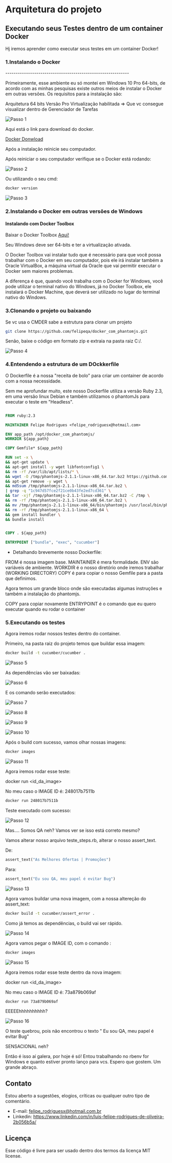 <h1>Arquitetura do projeto</h1>

Executando seus Testes dentro de um container Docker
-------------------------

  Hj iremos aprender como executar seus testes em um container Docker!


<h3>1.Instalando o Docker</h3>
------------------------------------------------------------

Primeiramente, esse ambiente eu só montei em Windows 10 Pro 64-bits, de acordo com as minhas pesquisas existe outros meios de instalar o Docker em outras versões.
Os requisitos para a instalação são:

Arquitetura 64 bits
Versão Pro
Virtualização habilitada => Que vc consegue visualizar dentro de Gerenciador de Tarefas

![Passo 1](readme_images/Picture1.jpg?raw=true)

Aqui está o link para download do docker.

[Docker Donwload](https://store.docker.com/editions/community/docker-ce-desktop-windows)

Após a instalação reinicie seu computador.

Após reiniciar o seu  computador verifique se o Docker está rodando:

![Passo 2](readme_images/Picture2.jpg?raw=true)

Ou utilizando o seu cmd:

```bash
docker version
```

![Passo 3](readme_images/Picture3.jpg?raw=true)

<h3>2.Instalando o Docker em outras versões de Windows</h3>

<h4>Instalando com Docker Toolbox</h4>

Baixar o Docker Toolbox [Aqui!](https://download.docker.com/win/stable/DockerToolbox.exe)

Seu Windows deve ser 64-bits e ter a virtualização ativada.

O Docker Toolbox vai instalar tudo que é necessário para que você possa trabalhar com o Docker em seu computador, pois ele irá instalar também a Oracle VirtualBox, a máquina virtual da Oracle que vai permitir executar o Docker sem maiores problemas.

A diferença é que, quando você trabalha com o Docker for Windows, você pode utilizar o terminal nativo do Windows, já no Docker Toolbox, ele instalará o Docker Machine, que deverá ser utilizado no lugar do terminal nativo do Windows.

<h3>3.Clonando o projeto ou baixando</h3>

Se vc usa o CMDER sabe a estrutura para clonar um projeto

````bash
git clone https://github.com/felipeqa/docker_com_phantomjs.git
````

Senão, baixe o código em formato zip e extraia na pasta raiz C:/.

![Passo 4](readme_images/Picture4.jpg?raw=true)

<h3>4.Entendendo a estrutura de um DOckkerfile</h3>

O Dockerfile é a nossa "receita de bolo" para criar um container de acordo com a nossa necessidade.

Sem me aprofundar muito, este nosso Dockerfile utiliza a versão Ruby 2.3, em uma versão linux Debian e também utilizamos o phantomJs para executar o teste em "Headless".

```Dockerfile

FROM ruby:2.3

MAINTAINER Felipe Rodrigues <felipe_rodriguesx@hotmail.com>

ENV app_path /opt/docker_com_phantomjs/
WORKDIR ${app_path}

COPY Gemfile* ${app_path}

RUN set -x \
&& apt-get update \
&& apt-get install -y wget libfontconfig1 \
&& rm -rf /var/lib/apt/lists/* \
&& wget -O /tmp/phantomjs-2.1.1-linux-x86_64.tar.bz2 https://github.com/Medium/phantomjs/releases/download/v2.1.1/phantomjs-2.1.1-linux-x86_64.tar.bz2 \
&& apt-get remove -y wget \
&& md5sum /tmp/phantomjs-2.1.1-linux-x86_64.tar.bz2 \
| grep -q "1c947d57fce2f21ce0b43fe2ed7cd361" \
&& tar -xjf /tmp/phantomjs-2.1.1-linux-x86_64.tar.bz2 -C /tmp \
&& rm -rf /tmp/phantomjs-2.1.1-linux-x86_64.tar.bz2 \
&& mv /tmp/phantomjs-2.1.1-linux-x86_64/bin/phantomjs /usr/local/bin/phantomjs \
&& rm -rf /tmp/phantomjs-2.1.1-linux-x86_64 \
&& gem install bundler \
&& bundle install


COPY . ${app_path}

ENTRYPOINT ["bundle", "exec", "cucumber"]

```

* Detalhando brevemente nosso Dockerfile:

FROM é nossa imagem base.
MAINTAINER é mera formalidade.
ENV são variáveis de ambiente.
WORKDIR é o nosso diretório onde iremos trabalhar (WORKING DIRECTORY)
COPY é para copiar o nosso Gemfile para a pasta que definimos.

Agora temos um grande bloco onde são executadas algumas instruções e também a instalação do phantomjs.

COPY para copiar novamente
ENTRYPOINT é o comando que eu quero executar quando eu rodar o container

<h3>5.Executando os testes</h3>

Agora iremos rodar nossos testes dentro do container.

Primeiro, na pasta raiz do projeto temos que buildar essa imagem:

```bash
docker build -t cucumber/cucumber .
```

![Passo 5](readme_images/Picture5.jpg?raw=true)

As dependências vão ser baixadas:

![Passo 6](readme_images/Picture6.jpg?raw=true)

E os comando serão executados:

![Passo 7](readme_images/Picture7.jpg?raw=true)

![Passo 8](readme_images/Picture8.jpg?raw=true)

![Passo 9](readme_images/Picture.jpg?raw=true)

![Passo 10](readme_images/Picture10.jpg?raw=true)

Após o build com sucesso, vamos olhar nossas imagens:

```bash
docker images
```

![Passo 11](readme_images/Picture11.jpg?raw=true)

Agora iremos rodar esse teste:

docker run <id_da_image>

No meu caso o IMAGE ID é: 248017b7511b

```bash
docker run 248017b7511b
```

Teste executado com sucesso:

![Passo 12](readme_images/Picture12.jpg?raw=true)

Mas.... Somos QA neh? Vamos ver se isso está correto mesmo?

Vamos alterar nosso arquivo teste_steps.rb, alterar o nosso assert_text.

De:

```rb
assert_text("As Melhores Ofertas | Promoções")
```

Para:

```rb
assert_text("Eu sou QA, meu papel é evitar Bug")
```

![Passo 13](readme_images/Picture13.jpg?raw=true)

Agora vamos buildar uma nova imagem, com a nossa altereção do assert_text:


```bash
docker build -t cucumber/assert_error .
```

Como já temos as dependências, o build vai ser rápido.

![Passo 14](readme_images/Picture14.jpg?raw=true)

Agora vamos pegar o IMAGE ID, com o comando :

```bash
docker images
```

![Passo 15](readme_images/Picture15.jpg?raw=true)

Agora iremos rodar esse teste dentro da nova imagem:

docker run <id_da_image>

No meu caso o IMAGE ID é: 73a879b069af

```bash
docker run 73a879b069af
```

EEEEEhhhhhhhhhh?

![Passo 16](readme_images/Picture16.jpg?raw=true)

O teste quebrou, pois não encontrou o texto " Eu sou QA, meu papel é evitar Bug"

SENSACIONAL neh?

Então é isso aí galera, por hoje é só!
Entou trabalhando no rbenv for Windows e quanto estiver pronto lanço para vcs.
Espero que gostem. Um grande abraço.

Contato
-------
Estou aberto a sugestões, elogios, críticas ou qualquer outro tipo de comentário.

*	E-mail: felipe_rodriguesx@hotmail.com.br
*	Linkedin: <https://www.linkedin.com/in/luis-felipe-rodrigues-de-oliveira-2b056b5a/>

Licença
-------
Esse código é livre para ser usado dentro dos termos da licença MIT license.
